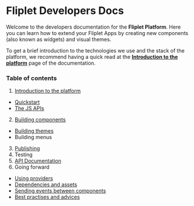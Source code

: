 # Fliplet Developers Docs

Welcome to the developers documentation for the **Fliplet Platform**. Here you can learn how to extend your Fliplet Apps by creating new components (also known as widgets) and visual themes.

To get a brief introduction to the technologies we use and the stack of the platform, we recommend having a quick read at the **[Introduction to the platform](Introduction.md)** page of the documentation.

### Table of contents

1. [Introduction to the platform](Introduction.md)
  * [Quickstart](Quickstart.md)
  * [The JS APIs](JS-APIs.md)
2. [Building components](Building-components.md)
  - [Building themes](Building-themes.md)
  - Building menus
3. [Publishing](Publishing.md)
4. Testing
5. [API Documentation](API-Documentation.md)
6. Going forward
  - [Using providers](components/Using-Providers.md)
  - [Dependencies and assets](Dependencies-and-assets.md)
  - [Sending events between components](Event-emitter.md)
  - [Best practises and advices](Best-practises.md)